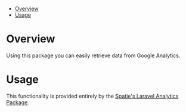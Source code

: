 - [Overview](#overview)   
- [Usage](#usage)

# Overview

Using this package you can easily retrieve data from Google Analytics.

# Usage

This functionality is provided entirely by the [Spatie's Laravel Analytics Package](https://github.com/spatie/laravel-analytics).
